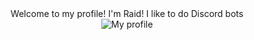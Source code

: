 

<div align="center">
  Welcome to my profile! I'm Raid! 
     I like to do Discord bots
    </div>
    <div align="center">
        <img src="https://lanyard.cnrad.dev/api/961634206537097276?idleMessage=Making%20a%20new%20bot" alt="My profile">
       </div>
